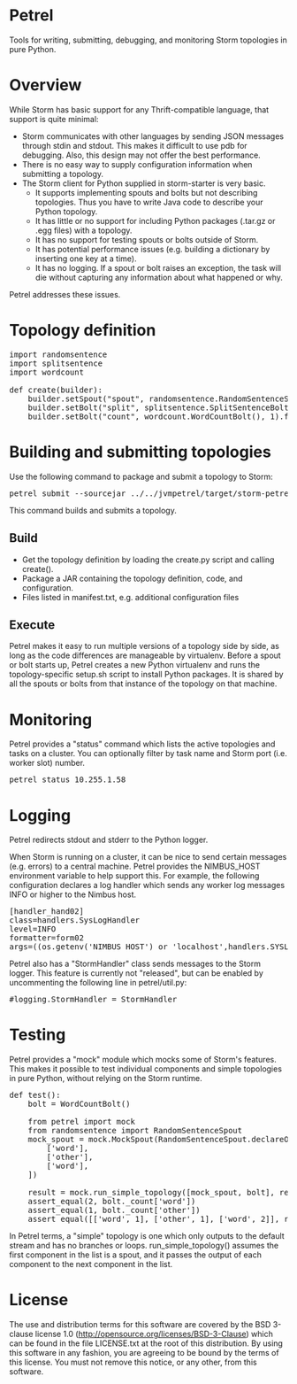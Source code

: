 Petrel
======

Tools for writing, submitting, debugging, and monitoring Storm topologies in pure Python.

Overview
========

While Storm has basic support for any Thrift-compatible language, that support is quite minimal:

* Storm communicates with other languages by sending JSON messages through stdin and stdout. This makes it difficult to use pdb for debugging. Also, this design may not offer the best performance.
* There is no easy way to supply configuration information when submitting a topology.
* The Storm client for Python supplied in storm-starter is very basic.
    - It supports implementing spouts and bolts but not describing topologies. Thus you have to write Java code to describe your Python topology.
    - It has little or no support for including Python packages (.tar.gz or .egg files) with a topology.
    - It has no support for testing spouts or bolts outside of Storm.
    - It has potential performance issues (e.g. building a dictionary by inserting one key at a time).
    - It has no logging. If a spout or bolt raises an exception, the task will die without capturing any information about what happened or why.

Petrel addresses these issues.

Topology definition
===================

<pre>
import randomsentence
import splitsentence
import wordcount

def create(builder):
    builder.setSpout("spout", randomsentence.RandomSentenceSpout(), 1)
    builder.setBolt("split", splitsentence.SplitSentenceBolt(), 1).shuffleGrouping("spout")
    builder.setBolt("count", wordcount.WordCountBolt(), 1).fieldsGrouping("split", ["word"])
</pre>

Building and submitting topologies
==================================

Use the following command to package and submit a topology to Storm:

<pre>
petrel submit --sourcejar ../../jvmpetrel/target/storm-petrel-*-SNAPSHOT.jar --config localhost.yaml wordcount
</pre>

This command builds and submits a topology.

Build
-----

* Get the topology definition by loading the create.py script and calling create().
* Package a JAR containing the topology definition, code, and configuration.
* Files listed in manifest.txt, e.g. additional configuration files

Execute
-------

Petrel makes it easy to run multiple versions of a topology side by side, as long as the code differences are manageable by virtualenv. Before a spout or bolt starts up, Petrel creates a new Python virtualenv and runs the topology-specific setup.sh script to install Python packages. It is shared by all the spouts or bolts from that instance of the topology on that machine.

Monitoring
==========

Petrel provides a "status" command which lists the active topologies and tasks on a cluster. You can optionally filter by task name and Storm port (i.e. worker slot) number.

<pre>
petrel status 10.255.1.58
</pre>

Logging
=======

Petrel redirects stdout and stderr to the Python logger.

When Storm is running on a cluster, it can be nice to send certain messages (e.g. errors) to a central machine. Petrel provides the NIMBUS_HOST environment variable to help support this. For example, the following configuration declares a log handler which sends any worker log messages INFO or higher to the Nimbus host.

<pre>
[handler_hand02]
class=handlers.SysLogHandler
level=INFO
formatter=form02
args=((os.getenv('NIMBUS_HOST') or 'localhost',handlers.SYSLOG_UDP_PORT),handlers.SysLogHandler.LOG_USER)
</pre>

Petrel also has a "StormHandler" class sends messages to the Storm logger. This feature is currently not "released", but can be enabled by uncommenting the following line in petrel/util.py:

<pre>
#logging.StormHandler = StormHandler
</pre>


Testing
=======

Petrel provides a "mock" module which mocks some of Storm's features. This makes it possible to test individual components and simple topologies in pure Python, without relying on the Storm runtime.

<pre>
def test():
    bolt = WordCountBolt()
    
    from petrel import mock
    from randomsentence import RandomSentenceSpout
    mock_spout = mock.MockSpout(RandomSentenceSpout.declareOutputFields(), [
        ['word'],
        ['other'],
        ['word'],
    ])
    
    result = mock.run_simple_topology([mock_spout, bolt], result_type=mock.LIST)
    assert_equal(2, bolt._count['word'])
    assert_equal(1, bolt._count['other'])
    assert_equal([['word', 1], ['other', 1], ['word', 2]], result[bolt])
</pre>

In Petrel terms, a "simple" topology is one which only outputs to the default stream and has no branches or loops. run_simple_topology() assumes the first component in the list is a spout, and it passes the output of each component to the next component in the list.

License
=======

The use and distribution terms for this software are covered by the BSD 3-clause license 1.0 (http://opensource.org/licenses/BSD-3-Clause) which can be found in the file LICENSE.txt at the root of this distribution. By using this software in any fashion, you are agreeing to be bound by the terms of this license. You must not remove this notice, or any other, from this software.
